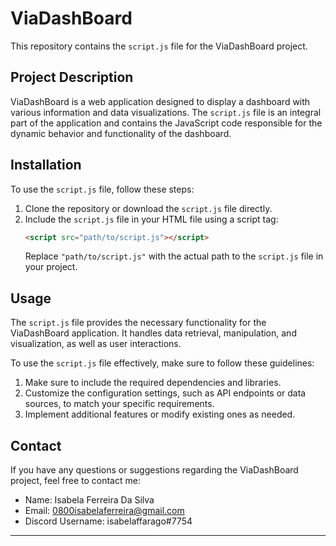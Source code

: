 # ViaDashBoard

This repository contains the `script.js` file for the ViaDashBoard project.

## Project Description

ViaDashBoard is a web application designed to display a dashboard with various information and data visualizations. The `script.js` file is an integral part of the application and contains the JavaScript code responsible for the dynamic behavior and functionality of the dashboard.

## Installation

To use the `script.js` file, follow these steps:
1. Clone the repository or download the `script.js` file directly.
2. Include the `script.js` file in your HTML file using a script tag:
   ```html
   <script src="path/to/script.js"></script>
   ```
   Replace `"path/to/script.js"` with the actual path to the `script.js` file in your project.

## Usage

The `script.js` file provides the necessary functionality for the ViaDashBoard application. It handles data retrieval, manipulation, and visualization, as well as user interactions.

To use the `script.js` file effectively, make sure to follow these guidelines:
1. Make sure to include the required dependencies and libraries.
2. Customize the configuration settings, such as API endpoints or data sources, to match your specific requirements.
3. Implement additional features or modify existing ones as needed.

## Contact

If you have any questions or suggestions regarding the ViaDashBoard project, feel free to contact me:

- Name: Isabela Ferreira Da Silva
- Email: [0800isabelaferreira@gmail.com](mailto:0800isabelaferreira@gmail.com)
- Discord Username: isabelaffarago#7754


----
